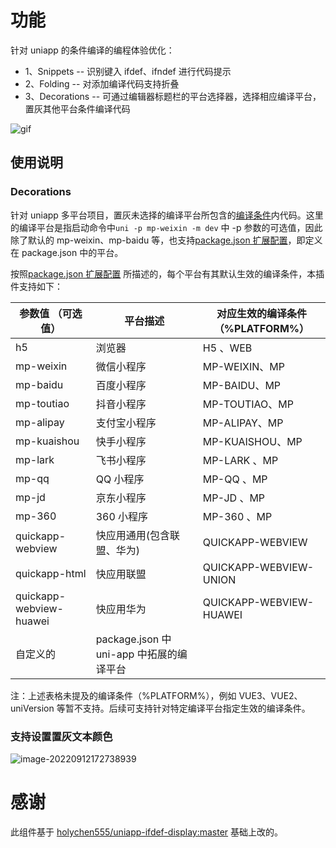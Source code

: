 # 功能

针对 uniapp 的条件编译的编程体验优化：

- 1、Snippets -- 识别键入 ifdef、ifndef 进行代码提示
- 2、Folding -- 对添加编译代码支持折叠
- 3、Decorations -- 可通过编辑器标题栏的平台选择器，选择相应编译平台，置灰其他平台条件编译代码

![gif](https://s2.loli.net/2022/09/12/vwtxZSVuJcAGPBd.gif)

## 使用说明

### Decorations

针对 uniapp 多平台项目，置灰未选择的编译平台所包含的[编译条件](https://uniapp.dcloud.net.cn/tutorial/platform.html)内代码。这里的编译平台是指启动命令中`uni -p mp-weixin -m dev` 中 -p 参数的可选值，因此除了默认的 mp-weixin、mp-baidu 等，也支持[package.json 扩展配置](https://uniapp.dcloud.net.cn/collocation/package.html)，即定义在 package.json 中的平台。

按照[package.json 扩展配置](https://uniapp.dcloud.net.cn/collocation/package.html) 所描述的，每个平台有其默认生效的编译条件，本插件支持如下：

| 参数值 （可选值）       | 平台描述                                 | 对应生效的编译条件（%PLATFORM%） |
| ----------------------- | ---------------------------------------- | -------------------------------- |
| h5                      | 浏览器                                   | H5 、WEB                         |
| mp-weixin               | 微信小程序                               | MP-WEIXIN、MP                    |
| mp-baidu                | 百度小程序                               | MP-BAIDU、MP                     |
| mp-toutiao              | 抖音小程序                               | MP-TOUTIAO、MP                   |
| mp-alipay               | 支付宝小程序                             | MP-ALIPAY、MP                    |
| mp-kuaishou             | 快手小程序                               | MP-KUAISHOU、MP                  |
| mp-lark                 | 飞书小程序                               | MP-LARK 、MP                     |
| mp-qq                   | QQ 小程序                                | MP-QQ 、MP                       |
| mp-jd                   | 京东小程序                               | MP-JD 、MP                       |
| mp-360                  | 360 小程序                               | MP-360 、MP                      |
| quickapp-webview        | 快应用通用(包含联盟、华为)               | QUICKAPP-WEBVIEW                 |
| quickapp-html           | 快应用联盟                               | QUICKAPP-WEBVIEW-UNION           |
| quickapp-webview-huawei | 快应用华为                               | QUICKAPP-WEBVIEW-HUAWEI          |
| 自定义的                | package.json 中 uni-app 中拓展的编译平台 |                                  |

注：上述表格未提及的编译条件（%PLATFORM%），例如 VUE3、VUE2、uniVersion 等暂不支持。后续可支持针对特定编译平台指定生效的编译条件。

### 支持设置置灰文本颜色

![image-20220912172738939](https://s2.loli.net/2022/09/12/LMwRe26ItJkEAhi.png)

# 感谢

此组件基于 [holychen555/uniapp-ifdef-display:master](https://github.com/holychen555/uniapp-ifdef-display) 基础上改的。
